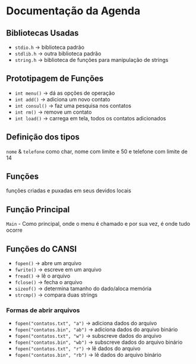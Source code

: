 # Documentação da Agenda

## Bibliotecas Usadas 

* `stdio.h` -> biblioteca padrão
* `stdlib.h` -> outra biblioteca padrão 
* `string.h` -> biblioteca de funções para manipulação de strings

## Prototipagem de Funções

* `int menu()` -> dá as opções de operação 
* `int add()` -> adiciona um novo contato
* `int consul()` -> faz uma pesquisa nos contatos
* `int rm()` -> remove um contato
* `int load()` -> carrega em tela, todos os contatos adicionados

## Definição dos tipos

`nome` & `telefone` como char, nome com limite e 50 e telefone com limite de 14

## Funções

funções criadas e puxadas em seus devidos locais

## Função Principal

`Main` - Como principal, onde o menu é chamado e por sua vez, é onde tudo ocorre

## Funções do CANSI

* `fopen()` -> abre um arquivo
* `fwrite()` -> escreve em um arquivo
* `fread()` -> lê o arquivo
* `fclose()` -> fecha o arquivo
* `sizeof()` -> determina tamanho do dado/aloca memória
* `strcmp()` -> compara duas strings

### Formas de abrir arquivos

* `fopen("contatos.txt", "a")` -> adiciona dados do arquivo
* `fopen("contatos.bin", "ab")` -> adiciona dados do arquivo binário
* `fopen("contatos.txt", "w")` -> subscreve dados do arquivo
* `fopen("contatos.bin", "wb")` -> subscreve dados do arquivo binário
* `fopen("contatos.txt", "r")` -> lê dados do arquivo
* `fopen("contatos.bin", "rb")` ->  lê dados do arquivo binário